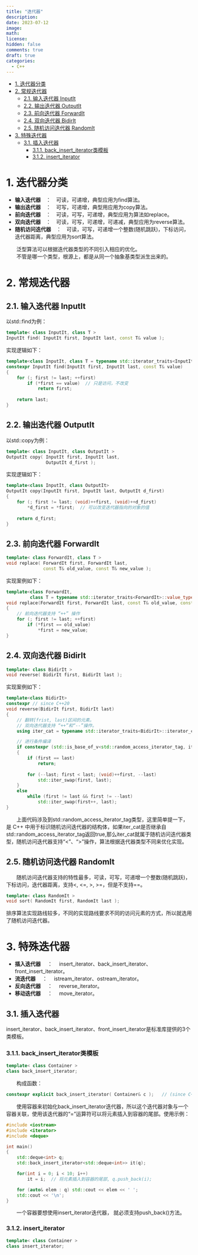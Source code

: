 ```yaml
---
title: "迭代器"
description: 
date: 2023-07-12
image: 
math: 
license: 
hidden: false
comments: true
draft: true
categories:
  - C++
---
```


- [1. 迭代器分类](#1-迭代器分类)
- [2. 常规迭代器](#2-常规迭代器)
  - [2.1. 输入迭代器 InputIt](#21-输入迭代器-inputit)
  - [2.2. 输出迭代器 OutputIt](#22-输出迭代器-outputit)
  - [2.3. 前向迭代器 ForwardIt](#23-前向迭代器-forwardit)
  - [2.4. 双向迭代器 BidirIt](#24-双向迭代器-bidirit)
  - [2.5. 随机访问迭代器 RandomIt](#25-随机访问迭代器-randomit)
- [3. 特殊迭代器](#3-特殊迭代器)
  - [3.1. 插入迭代器](#31-插入迭代器)
    - [3.1.1. back\_insert\_iterator类模板](#311-back_insert_iterator类模板)
    - [3.1.2. insert\_iterator](#312-insert_iterator)



# 1. 迭代器分类
- **输入迭代器**&emsp;：&emsp;可读，可递增，典型应用为find算法。   
- **输出迭代器**&emsp;：&emsp;可写，可递增，典型用应用为copy算法。   
- **前向迭代器**&emsp;：&emsp;可读，可写，可递增，典型应用为算法如replace。     
- **双向迭代器**&emsp;：&emsp;可读，可写，可递增，可递减，典型应用为reverse算法。      
- **随机访问迭代器**&emsp;：&emsp;可读，可写，可递增一个整数(随机跳跃)，下标访问，迭代器距离，典型应用为sort算法。    

&emsp;&emsp;泛型算法可以根据迭代器类型的不同引入相应的优化。   
&emsp;&emsp;不管是哪一个类型，根源上，都是从同一个抽象基类型派生出来的。

# 2. 常规迭代器
## 2.1. 输入迭代器 InputIt
以std::find为例：   
```cpp
template< class InputIt, class T >
InputIt find( InputIt first, InputIt last, const T& value );
```
实现逻辑如下：  
```cpp
template<class InputIt, class T = typename std::iterator_traits<InputIt>::value_type>
constexpr InputIt find(InputIt first, InputIt last, const T& value)
{
    for (; first != last; ++first)
        if (*first == value)  // 只是访问，不改变
            return first;
 
    return last;
}
```

## 2.2. 输出迭代器 OutputIt
以std::copy为例：   
```cpp
template< class InputIt, class OutputIt >
OutputIt copy( InputIt first, InputIt last,
               OutputIt d_first );
```
实现逻辑如下：
```cpp
template<class InputIt, class OutputIt>
OutputIt copy(InputIt first, InputIt last, OutputIt d_first)
{   
    for (; first != last; (void)++first, (void)++d_first)
        *d_first = *first;  // 可以改变迭代器指向的对象的值
 
    return d_first;
}
```

## 2.3. 前向迭代器 ForwardIt   
```cpp
template< class ForwardIt, class T >
void replace( ForwardIt first, ForwardIt last,
              const T& old_value, const T& new_value );
```
实现案例如下： 
```cpp
template<class ForwardIt,
         class T = typename std::iterator_traits<ForwardIt>::value_type>
void replace(ForwardIt first, ForwardIt last, const T& old_value, const T& new_value)
{
    // 前向迭代器支持 “++” 操作
    for (; first != last; ++first)
        if (*first == old_value)
            *first = new_value;
}
```

## 2.4. 双向迭代器 BidirIt
```cpp
template< class BidirIt >
void reverse( BidirIt first, BidirIt last );
```
实现案例如下：  
```cpp
template<class BidirIt>
constexpr // since C++20
void reverse(BidirIt first, BidirIt last)
{
    // 翻转[frist, last)区间的元素。
    // 双向迭代器支持 “++”和“--”操作。     
    using iter_cat = typename std::iterator_traits<BidirIt>::iterator_category;

    // 进行条件编译
    if constexpr (std::is_base_of_v<std::random_access_iterator_tag, iter_cat>) // 判断iter_cat是否继承自std::random_access_iterator_tag
    {
        if (first == last)
            return;
 
        for (--last; first < last; (void)++first, --last)
            std::iter_swap(first, last);
    }
    else
        while (first != last && first != --last)
            std::iter_swap(first++, last);
}
```
&emsp;&emsp;上面代码涉及到std::random_access_iterator_tag类型，这里简单提一下，是 C++ 中用于标识随机访问迭代器的结构体，如果iter_cat是否继承自std::random_access_iterator_tag返回true,那么iter_cat就属于随机访问迭代器类型，随机访问迭代器支持“<”、“>”操作，算法根据迭代器类型不同来优化实现。   



## 2.5. 随机访问迭代器 RandomIt
&emsp;&emsp;随机访问迭代器支持的特性最多，可读，可写，可递增一个整数(随机跳跃)，下标访问，迭代器距离，支持<, <=, >, >=，但是不支持==。  
```cpp
template< class RandomIt >
void sort( RandomIt first, RandomIt last );
```
排序算法实现路线较多，不同的实现路线要求不同的访问元素的方式，所以就选用了随机访问迭代器。  





# 3. 特殊迭代器
- **插入迭代器** &emsp;：&emsp; insert_iterator、back_insert_iterator、front_insert_iterator。
- **流迭代器**  &emsp;：&emsp; istream_iterator、ostream_iterator。
- **反向迭代器**  &emsp;：&emsp; reverse_iterator。 
- **移动迭代器**  &emsp;：&emsp; move_iterator。     

## 3.1. 插入迭代器
insert_iterator、back_insert_iterator、front_insert_iterator是标准库提供的3个类模板。

### 3.1.1. back_insert_iterator类模板
```cpp
template< class Container >
class back_insert_iterator;
```
&emsp;&emsp;构成函数：  
```cpp
constexpr explicit back_insert_iterator( Container& c );   // (since C++20)
```
&emsp;&emsp;使用容器来初始化back_insert_iterator迭代器，所以这个迭代器对象与一个容器关联，使用该迭代器的“=”运算符可以将元素插入到容器的尾部。使用示例：   
```cpp
#include <iostream>
#include <iterator>
#include <deque>

int main()
{
    std::deque<int> q;  
    std::back_insert_iterator<std::deque<int>> it(q);

    for(int i = 0; i < 10; i++)
        it = i;  // 将元素插入到容器的尾部, q.push_back(i);

    for (auto& elem : q) std::cout << elem << ' ';
    std::cout << '\n';
}
```
&emsp;&emsp;一个容器要想使用insert_iterator迭代器， 就必须支持push_back()方法。   

### 3.1.2. insert_iterator
```cpp
template< class Container >
class insert_iterator;
```


